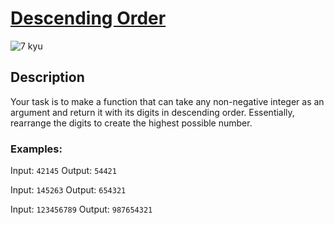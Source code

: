# [Descending Order](https://www.codewars.com/kata/5467e4d82edf8bbf40000155)

![7 kyu](https://img.shields.io/badge/7-kyu-white?style=for-the-badge&labelColor=white&color=%23212121)

## Description

Your task is to make a function that can take any non-negative integer as an argument and return it with its digits in descending order. Essentially, rearrange the digits to create the highest possible number.


### Examples:

Input: `42145`
Output: `54421`

Input: `145263`
Output: `654321`

Input: `123456789`
Output: `987654321`

